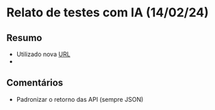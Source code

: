# Relato de testes com IA (14/02/24)

## Resumo

- Utilizado nova [URL](https://advpl.ds.dta.totvs.ai)
-

## Comentários

- Padronizar o retorno das API (sempre JSON)
